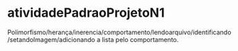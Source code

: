 # atividadePadraoProjetoN1
Polimorfismo/herança/inerencia/comportamento/lendoarquivo/identificando/setandoImagem/adicionando a lista pelo comportamento.
